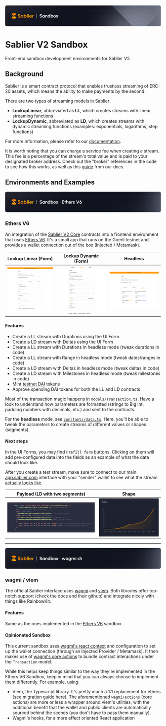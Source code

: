 ![Sablier V2 Sandbox](/packages/assets/banner.png)

# Sablier V2 Sandbox

Front-end sandbox development environments for Sablier V2.

## Background

Sablier is a smart contract protocol that enables trustless streaming of ERC-20 assets, which means
the ability to make payments by the second.

There are two types of streaming models in Sablier:

- **LockupLinear**, abbreviated as **LL**, which creates streams with linear streaming functions
- **LockupDynamic**, abbreviated as **LD**, which creates streams with dynamic streaming functions (examples: exponentials, logarithms, step functions)

For more information, please refer to our [documentation](https://docs.sablier.com).

It is worth noting that you can charge a service fee when creating a stream. This fee is a percentage of the stream's total value and is paid to your designated broker address. Check out the "broker" references in the code to see how this works, as well as this [guide](https://docs.sablier.com/concepts/protocol/fees) from our docs.

## Environments and Examples

![Sablier V2 Sandbox](/packages/assets/banner-s1.png)

### Ethers V6

An integration of the [Sablier V2 Core](https://github.com/sablier-labs/v2-core) contracts into a frontend environment that uses [Ethers V6](https://docs.ethers.org/v6/). It's a small app that runs on the Goerli testnet and provides a wallet connection out of the box (Injected / Metamask).

| Lockup Linear (Form)                       | Lockup Dynamic (Form)                       | Headless                             |
| ------------------------------------------ | ------------------------------------------- | ------------------------------------ |
| ![LL](./packages/assets/lockup-linear.png) | ![LD](./packages/assets/lockup-dynamic.png) | ![H](./packages/assets/headless.png) |

#### Features

- Create a LL stream with Durations using the UI Form
- Create a LD stream with Deltas using the UI Form
- Create a LL stream with Durations in headless mode (tweak durations in code)
- Create a LL stream with Range in headless mode (tweak dates/ranges in code)
- Create a LD stream with Deltas in headless mode (tweak deltas in code)
- Create a LD stream with Milestones in headless mode (tweak milestones in code)
- Mint [testnet DAI](https://goerli.etherscan.io/token/0x97cb342cf2f6ecf48c1285fb8668f5a4237bf862) tokens
- Approve spending DAI tokens for both the LL and LD contracts

Most of the transaction magic happens in [`models/Transaction.ts`](/examples/ethers-v6/src/models/Transaction.ts). Have a look to understand how parameters are formatted (strings to Big Int, padding numbers with decimals, etc.) and sent to the contracts.

For the **headless** mode, see [`constants/data.ts`](/examples/ethers-v6/src/constants/data.ts). Here, you'll be able to tweak the parameters to create streams of different values or shapes (segments).

#### Next steps

In the UI Forms, you may find `Prefill form` buttons. Clicking on them will add pre-configured data into the fields as an example of what the data should look like.

After you create a test stream, make sure to connect to our main [app.sablier.com](https://app.sablier.com) interface with your "sender" wallet to see what the stream [actually looks like](https://docs.sablier.com/apps/features#detailed-panels).

| Payload (LD with two segments)            | Shape                                      |
| ----------------------------------------- | ------------------------------------------ |
| ![E](./packages/assets/emission-code.png) | ![E](./packages/assets/emission-shape.png) |

---

![Sablier V2 Sandbox](/packages/assets/banner-s2.png)

### wagmi / viem

The official Sablier interface uses [wagmi](wagmi.sh/) and [viem](https://viem.sh/). Both libraries offer top-notch support (check the docs and their github) and integrate nicely with things like RainbowKit.

#### Features

Same as the ones implemented in the [Ethers V6](#ethers-v6) sandbox.

#### Opinionated Sandbox

This current sandbox uses [wagmi's react context](https://wagmi.sh/react/getting-started) and configuration to set up the wallet connection (through an Injected Provider / Metamask). It then makes use of [wagmi's core actions](https://wagmi.sh/core/getting-started) to bundle contract interactions under the `Transaction` model.

While this helps keep things similar to the way they're implemented in the Ethers V6 Sandbox, keep in mind that you can always choose to implement them differently. For example, using:

- Viem, the Typescript library. It's pretty much a 1:1 replacement for ethers (see [migration](https://wagmi.sh/react/ethers-adapters) guide here). The aforementioned `wagmi/actions` (core actions) are more or less a wrapper around viem's utilities, with the additional benefit that the wallet and public clients are automatically sourced behind the scenes (you don't have to pass them manually).
- Wagmi's hooks, for a more effect oriented React application
